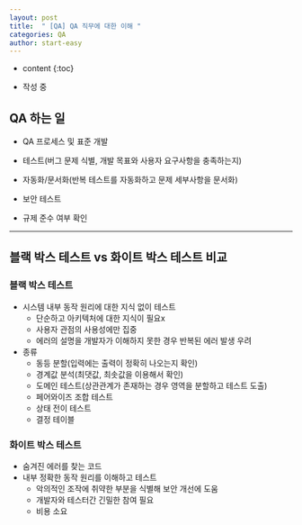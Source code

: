 ```yaml
---
layout: post
title:  " [QA] QA 직무에 대한 이해 "
categories: QA
author: start-easy
---
```

* content
{:toc}

* 작성 중

## QA 하는 일

* QA 프로세스 및 표준 개발

* 테스트(버그 문제 식별, 개발 목표와 사용자 요구사항을 충족하는지)

* 자동화/문서화(반복 테스트를 자동화하고 문제 세부사항을 문서화)

* 보안 테스트

* 규제 준수 여부 확인

---

## 블랙 박스 테스트 vs 화이트 박스 테스트 비교


### 블랙 박스 테스트

- 시스템 내부 동작 원리에 대한 지식 없이 테스트
    - 단순하고 아키텍처에 대한 지식이 필요x
    - 사용자 관점의 사용성에만 집중
    - 에러의 설명을 개발자가 이해하지 못한 경우 반복된 에러 발생 우려
- 종류
    - 동등 분할(입력에는 출력이 정확히 나오는지 확인)
    - 경계값 분석(최댓값, 최솟값을 이용해서 확인)
    - 도메인 테스트(상관관계가 존재하는 경우 영역을 분할하고 테스트 도출)
    - 페어와이즈 조합 테스트
    - 상태 전이 테스트
    - 결정 테이블

### 화이트 박스 테스트

- 숨겨진 에러를 찾는 코드
- 내부 정확한 동작 원리를 이해하고 테스트
    - 악의적인 조작에 취약한 부분을 식별해 보안 개선에 도움
    - 개발자와 테스터간 긴밀한 참여 필요
    - 비용 소요

